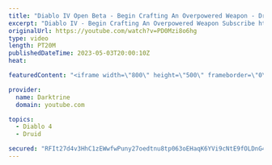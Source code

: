 ```yaml
---
title: "Diablo IV Open Beta - Begin Crafting An Overpowered Weapon - Druid Gameplay - Part 2"
excerpt: "Diablo IV - Begin Crafting An Overpowered Weapon Subscribe https://bit.ly/DarktrineSub Twitter https://twitter.com/Darktrine ..."
originalUrl: https://youtube.com/watch?v=PD0Mzi8o6hg
type: video
length: PT20M
publishedDateTime: 2023-05-03T20:00:10Z
heat: 

featuredContent: "<iframe width=\"800\" height=\"500\" frameborder=\"0\" src=\"https://www.youtube.com/embed/PD0Mzi8o6hg\" allow=\"accelerometer; autoplay; encrypted-media; gyroscope; picture-in-picture\" allowfullscreen></iframe>"

provider:
  name: Darktrine
  domain: youtube.com

topics:
  - Diablo 4
  - Druid

secured: "RFIt27d4v3HhC1zEWwfwPuny27oedtnu8tp063oEHaqK6YVi9cNtE9fOLDnG4jnFQdKHYK1pcwy0WTS8pdelUpDe1Vpk2WgOHbfX9SM3nj1XQK5cFysQgQpNcPyxbrugEovxEzkea3fPsiyA+rUmsmd7d9tR1l0eNdrk/WTpQ0Y5v8RwdMsC5YnAf2f8JC/Gz7g1mFMjbr4wAdILALHOqxy5bI/Xo6VzjrZ3SwtAtyN4sgE+Q9biwxPDNc/34QBDESDiNd82/txcvsR2tFBZw1KKFDD0BMn0JwWdvP72WIvbQ9YOA0aFGZ14rgVUi32KmYHAr7Sz64MB96Q/7ROsL6UtOOGJan5Vw9/r4UB1Uo4XljiRcHEPAsDSZNjebxjKaJpqLtpqqzCwhNbB5fs8EQ==;DDYdEsSphwUTtIx1qYzvXw=="
---
```


